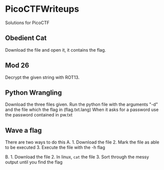 # PicoCTFWriteups
Solutions for PicoCTF


## Obedient Cat
Download the file and open it, it contains the flag.

## Mod 26
Decrypt the given string with ROT13.

## Python Wrangling
Download the three files given. 
Run the python file with the arguments "-d" and the file which the flag in (flag.txt.lang)
When it asks for a password use the password contained in pw.txt

## Wave a flag
There are two ways to do this
A. 1. Download the file
   2. Mark the file as able to be executed
   3. Execute the file with the -h flag
   
B. 1. Download the file
   2. In linux, `cat` the file
   3. Sort through the messy output until you find the flag


